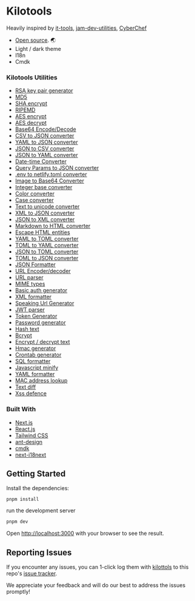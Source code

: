 # Kilotools

Heavily inspired by [it-tools](https://github.com/CorentinTh/it-tools), [jam-dev-utilities](https://github.com/jamdotdev/jam-dev-utilities), [CyberChef](https://github.com/gchq/CyberChef)

- [Open source](https://github.com/C-Nikola/kilotools). 🌏
- Light / dark theme
- I18n
- Cmdk

### Kilotools Utilities

- [RSA key pair generator](https://kilotools.com/crypto/rsa-key-pair-generator)
- [MD5](https://kilotools.com/crypto/md5)
- [SHA encrypt](https://kilotools.com/crypto/sha1)
- [RIPEMD](https://kilotools.com/crypto/ripemd)
- [AES encrypt](https://kilotools.com/crypto/aes-encrypt)
- [AES decrypt](https://kilotools.com/crypto/aes-decrypt)
- [Base64 Encode/Decode](https://kilotools.com/converter/base-64-encoder)
- [CSV to JSON converter](https://kilotools.com/converter/csv-to-json)
- [YAML to JSON converter](https://kilotools.com/converter/yaml-to-json)
- [JSON to CSV converter](https://kilotools.com/converter/json-to-csv)
- [JSON to YAML converter](https://kilotools.com/converter/json-to-yaml)
- [Date-time Converter](https://kilotools.com/converter/date-time-converter)
- [Query Params to JSON converter](https://kilotools.com/converter/query-params-to-json)
- [.env to netlify.toml converter](https://kilotools.com/converter/env-to-netlify-toml)
- [Image to Base64 Converter](https://kilotools.com/converter/image-to-base64)
- [Integer base converter](https://kilotools.com/converter/integer-base-converter)
- [Color converter](https://kilotools.com/converter/color-converter)
- [Case converter](https://kilotools.com/converter/case-converter)
- [Text to unicode converter](https://kilotools.com/converter/text-to-unicode)
- [XML to JSON converter](https://kilotools.com/converter/xml-to-json)
- [JSON to XML converter](https://kilotools.com/converter/json-to-xml)
- [Markdown to HTML converter](https://kilotools.com/converter/markdown-to-html)
- [Escape HTML entities](https://kilotools.com/converter/escape-html-entities)
- [YAML to TOML converter](https://kilotools.com/converter/yaml-to-toml)
- [TOML to YAML converter](https://kilotools.com/converter/toml-to-yaml)
- [JSON to TOML converter](https://kilotools.com/converter/json-to-toml)
- [TOML to JSON converter](https://kilotools.com/converter/toml-to-json)
- [JSON Formatter](https://kilotools.com/web/json-formatter)
- [URL Encoder/decoder](https://kilotools.com/web/url-encoder)
- [URL parser](https://kilotools.com/web/url-parser)
- [MIME types](https://kilotools.com/web/mime-types)
- [Basic auth generator](https://kilotools.com/web/basic-auth-generator)
- [XML formatter](https://kilotools.com/web/xml-formatter)
- [Speaking Url Generator](https://kilotools.com/web/speaking-url-generator)
- [JWT parser](https://kilotools.com/dev/jwt-parser)
- [Token Generator](https://kilotools.com/dev/token-generator)
- [Password generator](https://kilotools.com/dev/password-generator)
- [Hash text](https://kilotools.com/dev/hash-text)
- [Bcrypt](https://kilotools.com/dev/bcrypt)
- [Encrypt / decrypt text](https://kilotools.com/dev/encrypt-text)
- [Hmac generator](https://kilotools.com/dev/hmac-generator)
- [Crontab generator](https://kilotools.com/dev/crontab-generator)
- [SQL formatter](https://kilotools.com/dev/sql-formatter)
- [Javascript minify](https://kilotools.com/dev/javascript-minify)
- [YAML formatter](https://kilotools.com/dev/yaml-formatter)
- [MAC address lookup](https://kilotools.com/net/mac-address-lookup)
- [Text diff](https://kilotools.com/text/text-diff)
- [Xss defence](https://kilotools.com/security/xss-defence)

### Built With

- [Next.js](https://nextjs.org/)
- [React.js](https://reactjs.org/)
- [Tailwind CSS](https://tailwindcss.com/)
- [ant-design](https://github.com/ant-design/ant-design)
- [cmdk](https://cmdk.paco.me/)
- [next-i18next](https://github.com/i18next/next-i18next)

## Getting Started

Install the dependencies:

```
pnpm install
```

run the development server

```bash
pnpm dev
```

Open [http://localhost:3000](http://localhost:3000) with your browser to see the result.

## Reporting Issues

If you encounter any issues, you can 1-click log them with [kilottols](https://kilotools.com/) to this repo's [issue tracker](https://github.com/C-Nikola/kilotools/issues).

We appreciate your feedback and will do our best to address the issues promptly!
